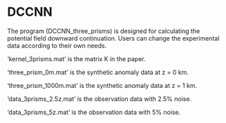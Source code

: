 # DCCNN
The program (DCCNN_three_prisms) is designed for calculating the potential field downward continuation. Users can change the experimental data according to their own needs.

‘kernel_3prisms.mat’ is the matrix K in the paper.

‘three_prism_0m.mat’ is the synthetic anomaly data at z = 0 km.

‘three_prism_1000m.mat’ is the synthetic anomaly data at z = 1 km.

‘data_3prisms_2.5z.mat’ is the observation data with 2.5% noise.

‘data_3prisms_5z.mat’ is the observation data with 5% noise.
